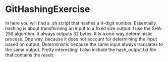 # GitHashingExercise
In here you will find a .sh script that hashes a 4-digit number. Essentially, hashing is about transforming an input to a fixed size output. I use the SHA-256 algorithm. It always outputs 32 bytes. It is a one-way,deterministic process. One way, because it does not account for determining the input based on output. Deterministic because the same input always translates to the same output. Pretty interesting! I also include the hash_output.txt file that contains the result.
